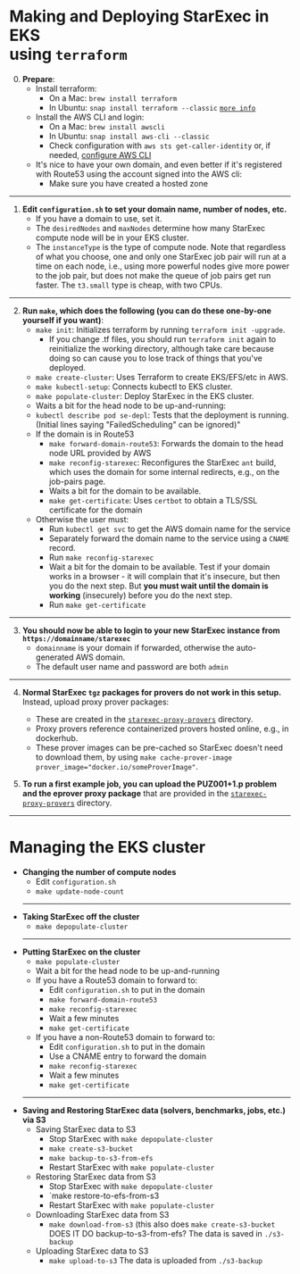 # Making and Deploying StarExec in EKS<BR>using `terraform`

0. **Prepare**:
   - Install terraform:
     * On a Mac: `brew install terraform` 
     * In Ubuntu: `snap install terraform --classic` [`more info`](https://askubuntu.com/questions/983351/how-to-install-terraform-in-ubuntu)
   - Install the AWS CLI and login:
     * On a Mac: `brew install awscli` 
     * In Ubuntu: `snap install aws-cli --classic`
     * Check configuration with `aws sts get-caller-identity` or, if needed, 
       [configure AWS CLI](https://docs.aws.amazon.com/cli/latest/userguide/cli-chap-configure.html)
   - It's nice to have your own domain, and even better if it's registered with Route53 using 
     the account signed into the AWS cli: 
     * Make sure you have created a hosted zone
  ---

1. **Edit `configuration.sh` to set your domain name, number of nodes, etc.**
   - If you have a domain to use, set it.
   - The `desiredNodes` and `maxNodes` determine how many StarExec compute node will be in
     your EKS cluster.
   - The `instanceType` is the type of compute node. 
     Note that regardless of what you choose, one and only one StarExec job pair will run at
     a time on each node, i.e., using more powerful nodes give more power to the job pair,
     but does not make the queue of job pairs get run faster.
     The `t3.small` type is cheap, with two CPUs.
  ---
2. **Run `make`, which does the following (you can do these one-by-one yourself if you want)**:
   - `make init`: Initializes terraform by running `terraform init -upgrade`.
      * If you change .tf files, you should run `terraform init` again to reinitialize the 
        working directory, although take care because doing so can cause you to lose track 
        of things that you've deployed.
   - `make create-cluster`: Uses Terraform to create EKS/EFS/etc in AWS.
   - `make kubectl-setup`: Connects kubectl to EKS cluster.
   - `make populate-cluster`: Deploy StarExec in the EKS cluster.
   - Waits a bit for the head node to be up-and-running:
   - `kubectl describe pod se-depl`: Tests that the deployment is running.
     (Initial lines saying "FailedScheduling" can be ignored)"
   - If the domain is in Route53
     * `make forward-domain-route53`: Forwards the domain to the head node URL provided by AWS
     * `make reconfig-starexec`: Reconfigures the StarExec `ant` build, which uses the 
       domain for some internal redirects, e.g., on the job-pairs page.
     * Waits a bit for the domain to be available.
     * `make get-certificate`: Uses `certbot` to obtain a TLS/SSL certificate for the domain 
   - Otherwise the user must: 
     * Run `kubectl get svc` to get the AWS domain name for the service
     * Separately forward the domain name to the service using a `CNAME` record.
     * Run `make reconfig-starexec` 
     * Wait a bit for the domain to be available.
       Test if your domain works in a browser - it will complain that it's insecure, but then
       you do the next step. But **you must wait until the domain is working** (insecurely) before 
       you do the next step.
     * Run `make get-certificate`
  ---
3. **You should now be able to login to your new StarExec instance from `https://domainname/starexec`**
   - `domainname` is your domain if forwarded, otherwise the auto-generated AWS domain.
   - The default user name and password are both `admin`
  ---
4. **Normal StarExec `tgz` packages for provers do not work in this setup.**
   Instead, upload proxy prover packages:
   - These are created in the [`starexec-proxy-provers`](../../starexec-proxy-provers) directory.
   - Proxy provers reference containerized provers hosted online, e.g., in dockerhub.
   - These prover images can be pre-cached so StarExec doesn't need to download them, by using 
     `make cache-prover-image prover_image="docker.io/someProverImage"`.

5. **To run a first example job, you can upload the PUZ001+1.p problem and the eprover proxy package**
   that are provided in the [`starexec-proxy-provers`](../../starexec-proxy-provers) directory.
  ---

# Managing the EKS cluster

- **Changing the number of compute nodes**
  * Edit `configuration.sh`
  * `make update-node-count`
  ---
- **Taking StarExec off the cluster**
  * `make depopulate-cluster`
  ---
- **Putting StarExec on the cluster**
  * `make populate-cluster`
  * Wait a bit for the head node to be up-and-running
  * If you have a Route53 domain to forward to:
    + Edit `configuration.sh` to put in the domain
    + `make forward-domain-route53`
    + `make reconfig-starexec` 
    + Wait a few minutes
    + `make get-certificate`
  * If you have a non-Route53 domain to forward to:
    + Edit `configuration.sh` to put in the domain
    + Use a CNAME entry to forward the domain
    + `make reconfig-starexec` 
    + Wait a few minutes
    + `make get-certificate`
  ---
- **Saving and Restoring StarExec data (solvers, benchmarks, jobs, etc.) via S3**
  * Saving StarExec data to S3
    + Stop StarExec with `make depopulate-cluster`
    + `make create-s3-bucket`
    + `make backup-to-s3-from-efs`
    + Restart StarExec with `make populate-cluster`
  * Restoring StarExec data from S3
    + Stop StarExec with `make depopulate-cluster`
    + `make restore-to-efs-from-s3
    + Restart StarExec with `make populate-cluster`
  * Downloading StarExec data from S3
    + `make download-from-s3` (this also does `make create-s3-bucket` DOES IT DO backup-to-s3-from-efs?
      The data is saved in `./s3-backup`
  * Uploading StarExec data to S3
    + `make upload-to-s3`
      The data is uploaded from `./s3-backup`
